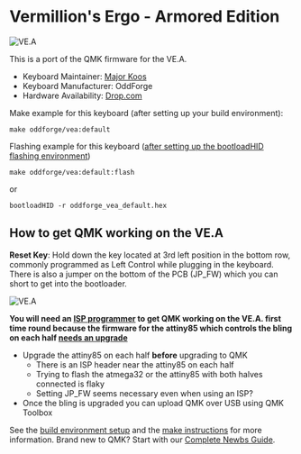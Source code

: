 # Vermillion's Ergo - Armored Edition

![VE.A](https://massdrop-s3.imgix.net/product-images/ve-a/MD-17533_20160504151111_9285b969d2f9c191.jpg)

This is a port of the QMK firmware for the VE.A. 

* Keyboard Maintainer: [Major Koos](https://github.com/MajorKoos)
* Keyboard Manufacturer: OddForge
* Hardware Availability: [Drop.com](https://drop.com/buy/ve-a)

Make example for this keyboard (after setting up your build environment):

    make oddforge/vea:default

Flashing example for this keyboard ([after setting up the bootloadHID flashing environment](https://docs.qmk.fm/#/flashing_bootloadhid))

    make oddforge/vea:default:flash

or

    bootloadHID -r oddforge_vea_default.hex

## How to get QMK working on the VE.A

**Reset Key**: Hold down the key located at 3rd left position in the bottom row, commonly programmed as Left Control while plugging in the keyboard.  There is also a jumper on the bottom of the PCB (JP_FW) which you can short to get into the bootloader.

![VE.A](https://massdrop-s3.imgix.net/product-images/ve-a/MD-17533_20160330103302_53ecc4b5015273e5.jpg)

 **You will need an [ISP programmer](https://www.sparkfun.com/products/9825) to get QMK working on the VE.A. first time round because the firmware for the attiny85 which controls the bling on each half [needs an upgrade](https://github.com/MajorKoos/KBDParts/blob/master/Firmware/ps2avrGB_rgb_controller_20200412.zip)**
 
- Upgrade the attiny85 on each half **before** upgrading to QMK
   - There is an ISP header near the attiny85 on each half
   - Trying to flash the atmega32 or the attiny85 with both halves connected is flaky
   - Setting JP_FW seems necessary even when using an ISP?
- Once the bling is upgraded you can upload QMK over USB using QMK Toolbox
   


See the [build environment setup](https://docs.qmk.fm/#/getting_started_build_tools) and the [make instructions](https://docs.qmk.fm/#/getting_started_make_guide) for more information. Brand new to QMK? Start with our [Complete Newbs Guide](https://docs.qmk.fm/#/newbs).
